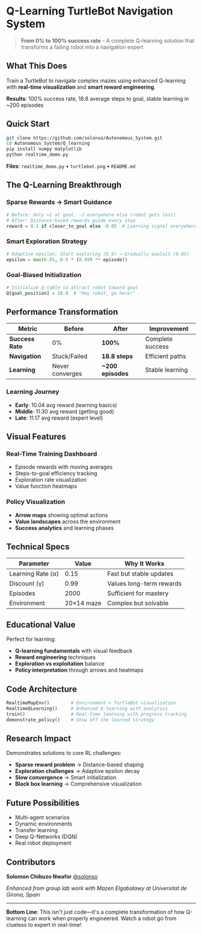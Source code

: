 # Q-Learning TurtleBot Navigation System

> **From 0% to 100% success rate** - A complete Q-learning solution that transforms a failing robot into a navigation expert

## What This Does

Train a TurtleBot to navigate complex mazes using enhanced Q-learning with **real-time visualization** and **smart reward engineering**.

**Results**: 100% success rate, 18.8 average steps to goal, stable learning in ~200 episodes

## Quick Start

```bash
git clone https://github.com/solonso/Autonomous_System.git
cd Autonomous_System/Q_learning
pip install numpy matplotlib
python realtime_demo.py
```

**Files**: `realtime_demo.py` • `turtlebot.png` • `README.md`

## The Q-Learning Breakthrough

### **Sparse Rewards → Smart Guidance**
```python
# Before: Only +1 at goal, -1 everywhere else (robot gets lost)
# After: Distance-based rewards guide every step
reward = 0.1 if closer_to_goal else -0.05  # Learning signal everywhere!
```

### **Smart Exploration Strategy**
```python
# Adaptive epsilon: Start exploring (0.9) → Gradually exploit (0.05)
epsilon = max(0.05, 0.9 * (0.999 ** episode))
```

### **Goal-Biased Initialization**
```python
# Initialize Q-table to attract robot toward goal
Q[goal_position] = 10.0  # "Hey robot, go here!"
```

## Performance Transformation

| Metric | Before | After | Improvement |
|--------|--------|-------|-------------|
| **Success Rate** | 0% | **100%** | Complete success |
| **Navigation** | Stuck/Failed | **18.8 steps** | Efficient paths |
| **Learning** | Never converges | **~200 episodes** | Stable learning |

### Learning Journey
- **Early**: 10.04 avg reward (learning basics)
- **Middle**: 11.30 avg reward (getting good)  
- **Late**: 11.17 avg reward (expert level)

## Visual Features

### **Real-Time Training Dashboard**
- Episode rewards with moving averages
- Steps-to-goal efficiency tracking
- Exploration rate visualization
- Value function heatmaps

### **Policy Visualization**
- **Arrow maps** showing optimal actions
- **Value landscapes** across the environment
- **Success analytics** and learning phases

## Technical Specs

| Parameter | Value | Why It Works |
|-----------|-------|--------------|
| Learning Rate (α) | 0.15 | Fast but stable updates |
| Discount (γ) | 0.99 | Values long-term rewards |
| Episodes | 2000 | Sufficient for mastery |
| Environment | 20×14 maze | Complex but solvable |

## Educational Value

Perfect for learning:
- **Q-learning fundamentals** with visual feedback
- **Reward engineering** techniques  
- **Exploration vs exploitation** balance
- **Policy interpretation** through arrows and heatmaps

## Code Architecture

```python
RealtimeMapEnv()        # Environment + TurtleBot visualization
RealtimeQLearning()     # Enhanced Q-learning with analytics  
train()                 # Real-time learning with progress tracking
demonstrate_policy()    # Show off the learned strategy
```

## Research Impact

Demonstrates solutions to core RL challenges:
- **Sparse reward problem** → Distance-based shaping
- **Exploration challenges** → Adaptive epsilon decay  
- **Slow convergence** → Smart initialization
- **Black box learning** → Comprehensive visualization

## Future Possibilities

- Multi-agent scenarios
- Dynamic environments  
- Transfer learning
- Deep Q-Networks (DQN)
- Real robot deployment

## Contributors

**Solomon Chibuzo Nwafor** [@solonso](https://github.com/solonso)

*Enhanced from group lab work with Mazen Elgabalawy at Universitat de Girona, Spain*

---

**Bottom Line**: This isn't just code—it's a complete transformation of how Q-learning can work when properly engineered. Watch a robot go from clueless to expert in real-time! 